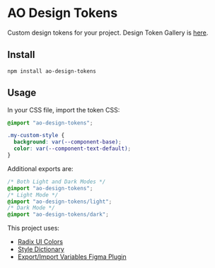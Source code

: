 # AO Design Tokens

Custom design tokens for your project. Design Token Gallery is [here](https://andreortiz82.github.io/ao-design-tokens/).

## Install

`npm install ao-design-tokens`

## Usage

In your CSS file, import the token CSS:

```css
@import "ao-design-tokens";

.my-custom-style {
  background: var(--component-base);
  color: var(--component-text-default);
}
```

Additional exports are:

```css
/* Both Light and Dark Modes */
@import "ao-design-tokens";
/* Light Mode */
@import "ao-design-tokens/light";
/* Dark Mode */
@import "ao-design-tokens/dark";
```

This project uses:

- [Radix UI Colors](https://www.radix-ui.com/colors)
- [Style Dictionary](https://styledictionary.com/)
- [Export/Import Variables Figma Plugin](https://www.figma.com/community/plugin/1256972111705530093)
